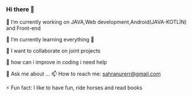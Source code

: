 ### Hi there 👋



🔭 I’m currently working on JAVA,Web development,Android(JAVA-KOTLİN) and Front-end 

🌱 I’m currently learning everything 🤣

👯 I want to collaborate on joint projects

🤔 how can i improve in coding i need help

💬 Ask me about ...
📫 How to reach me: sahranurerr@gmail.com

⚡ Fun fact: I like to have fun, ride horses and read books
